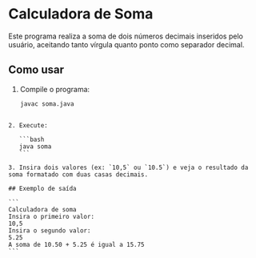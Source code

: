 # Calculadora de Soma

Este programa realiza a soma de dois números decimais inseridos pelo usuário, aceitando tanto vírgula quanto ponto como separador decimal.

## Como usar

1. Compile o programa:
   ```bash
   javac soma.java
````

2. Execute:

   ```bash
   java soma
   ```

3. Insira dois valores (ex: `10,5` ou `10.5`) e veja o resultado da soma formatado com duas casas decimais.

## Exemplo de saída

```
Calculadora de soma  
Insira o primeiro valor:  
10,5  
Insira o segundo valor:  
5.25  
A soma de 10.50 + 5.25 é igual a 15.75
```
